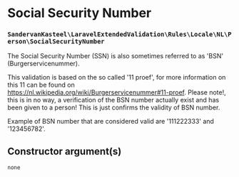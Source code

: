 # Social Security Number
### `SandervanKasteel\LaravelExtendedValidation\Rules\Locale\NL\Person\SocialSecurityNumber`

The Social Security Number (SSN) is also sometimes referred to as 'BSN' (Burgerservicenummer).

This validation is based on the so called '11 proef', for more information on this 11 can be found on https://nl.wikipedia.org/wiki/Burgerservicenummer#11-proef.
Please note!, this is in no way, a verification of the BSN number actually exist and has been given to a person! This is just confirms the validity of BSN number.

Example of BSN number that are considered valid are '111222333' and '123456782'.

## Constructor argument(s)
```php
none
```